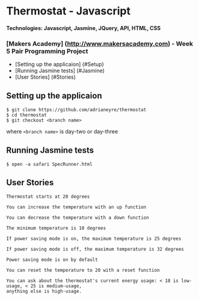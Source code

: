 # Thermostat - Javascript
#### Technologies: Javascript, Jasmine, JQuery, API, HTML, CSS

### [Makers Academy] (http://www.makersacademy.com) - Week 5 Pair Programming Project

* [Setting up the applicaion] (#Setup)
* [Running Jasmine tests] (#Jasmine)
* [User Stories] (#Stories)

## <a name="Setup">Setting up the applicaion</a>
```shell
$ git clone https://github.com/adrianeyre/thermostat
$ cd thermostat
$ git checkout <branch name>
```
where `<branch name>` is day-two or day-three

## <a name="Jasmine">Running Jasmine tests</a>
```shell
$ open -a safari SpecRunner.html
```

## <a name="Stories">User Stories</a>
```
Thermostat starts at 20 degrees

You can increase the temperature with an up function

You can decrease the temperature with a down function

The minimum temperature is 10 degrees

If power saving mode is on, the maximum temperature is 25 degrees

If power saving mode is off, the maximum temperature is 32 degrees

Power saving mode is on by default

You can reset the temperature to 20 with a reset function

You can ask about the thermostat's current energy usage: < 18 is low-usage, < 25 is medium-usage,
anything else is high-usage.
```
